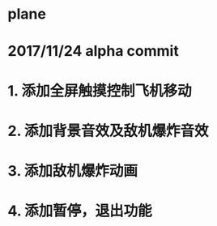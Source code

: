 # plane

# 2017/11/24 alpha commit
# 1. 添加全屏触摸控制飞机移动
# 2. 添加背景音效及敌机爆炸音效
# 3. 添加敌机爆炸动画
# 4. 添加暂停，退出功能